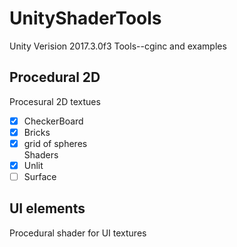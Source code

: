 # UnityShaderTools
 Unity Verision 2017.3.0f3
Tools--cginc and examples 
## Procedural 2D  
  Procesural 2D textues
  - [x] CheckerBoard
  - [x] Bricks
  - [x] grid of spheres  
  Shaders
  - [x] Unlit
  - [ ] Surface
## UI elements
  Procedural shader for UI textures

